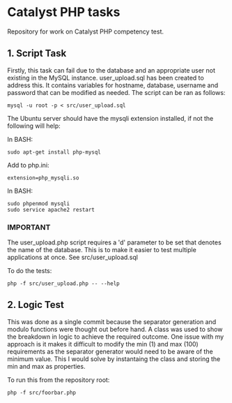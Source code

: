 # Catalyst PHP tasks

Repository for work on Catalyst PHP competency test.

## 1. Script Task

Firstly, this task can fail due to the database and an appropriate user not existing in the MySQL instance. user_upload.sql has been created to address this. It contains variables for hostname, database, username and password that can be modified as needed. The script can be ran as follows:

```
mysql -u root -p < src/user_upload.sql
```

The Ubuntu server should have the mysqli extension installed, if not the following will help:

In BASH:
```
sudo apt-get install php-mysql
```

Add to php.ini:
```
extension=php_mysqli.so
```

In BASH:
```
sudo phpenmod mysqli
sudo service apache2 restart
```
### IMPORTANT

The user_upload.php script requires a 'd' parameter to be set that denotes the name of the database. This is to make it easier to test multiple applications at once. See src/user_upload.sql

To do the tests:
```
php -f src/user_upload.php -- --help
```

## 2. Logic Test

This was done as a single commit because the separator generation and modulo functions were thought out before hand. A class was used to show the breakdown in logic to achieve the required outcome. One issue with my approach is it makes it difficult to modify the min (1) and max (100) requirements as the separator generator would need to be aware of the minimum value. This I would solve by instantaing the class and storing the min and max as properties.

To run this from the repository root:

```
php -f src/foorbar.php
```

